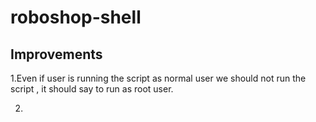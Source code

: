 # roboshop-shell

## Improvements

1.Even if user is running the script as normal user we should not run the script , 
it should say to run as root user.

2.

